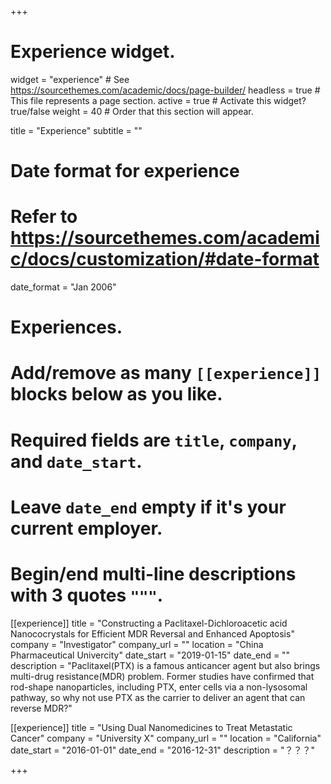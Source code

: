 +++
# Experience widget.
widget = "experience"  # See https://sourcethemes.com/academic/docs/page-builder/
headless = true  # This file represents a page section.
active = true  # Activate this widget? true/false
weight = 40  # Order that this section will appear.

title = "Experience"
subtitle = ""

# Date format for experience
#   Refer to https://sourcethemes.com/academic/docs/customization/#date-format
date_format = "Jan 2006"

# Experiences.
#   Add/remove as many `[[experience]]` blocks below as you like.
#   Required fields are `title`, `company`, and `date_start`.
#   Leave `date_end` empty if it's your current employer.
#   Begin/end multi-line descriptions with 3 quotes `"""`.
[[experience]]
  title = "Constructing a Paclitaxel-Dichloroacetic acid Nanococrystals for Efficient MDR Reversal and Enhanced Apoptosis"
  company = "Investigator"
  company_url = ""
  location = "China Pharmaceutical Univercity"
  date_start = "2019-01-15"
  date_end = ""
  description = "Paclitaxel(PTX) is a famous anticancer agent but also brings multi-drug resistance(MDR) problem. Former studies have confirmed that rod-shape nanoparticles, including PTX, enter cells via a non-lysosomal pathway, so why not use PTX as the carrier to deliver an agent that can reverse MDR?"

[[experience]]
  title = "Using Dual Nanomedicines to Treat Metastatic Cancer"
  company = "University X"
  company_url = ""
  location = "California"
  date_start = "2016-01-01"
  date_end = "2016-12-31"
  description = "？？？"

+++

